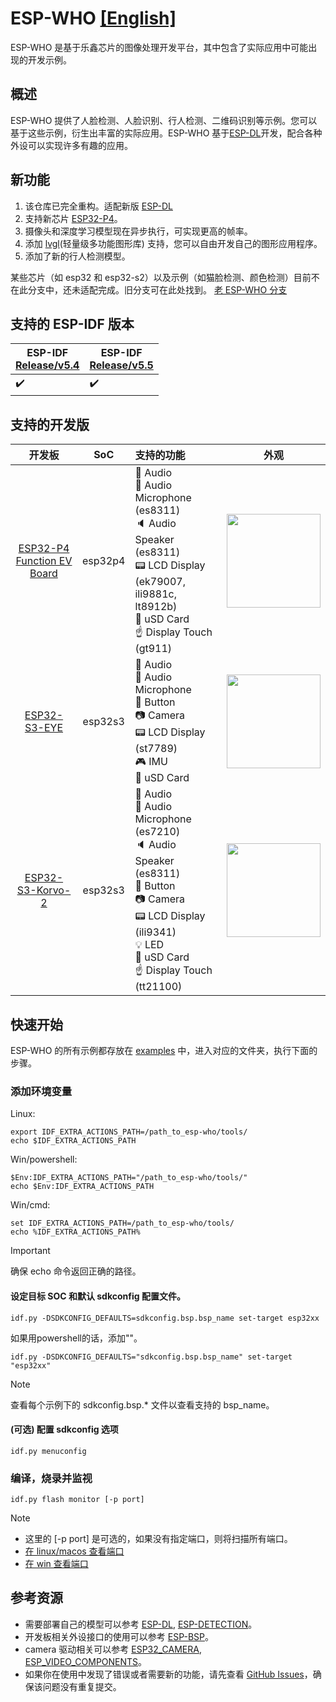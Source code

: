 # ESP-WHO [[English]](./README.md)

ESP-WHO 是基于乐鑫芯片的图像处理开发平台，其中包含了实际应用中可能出现的开发示例。

## 概述

ESP-WHO 提供了人脸检测、人脸识别、行人检测、二维码识别等示例。您可以基于这些示例，衍生出丰富的实际应用。ESP-WHO 基于[ESP-DL](https://github.com/espressif/esp-dl)开发，配合各种外设可以实现许多有趣的应用。

## 新功能
1. 该仓库已完全重构。适配新版 [ESP-DL](https://github.com/espressif/esp-dl)
2. 支持新芯片 [ESP32-P4](https://www.espressif.com/en/products/socs/esp32-p4)。
3. 摄像头和深度学习模型现在异步执行，可实现更高的帧率。
4. 添加 [lvgl](https://lvgl.io/)(轻量级多功能图形库) 支持，您可以自由开发自己的图形应用程序。
5. 添加了新的行人检测模型。

某些芯片（如 esp32 和 esp32-s2）以及示例（如猫脸检测、颜色检测）目前不在此分支中，还未适配完成。旧分支可在此处找到。
[老 ESP-WHO 分支](https://github.com/espressif/esp-who/tree/release/v1.1.0)

## 支持的 ESP-IDF 版本

| ESP-IDF <br> [Release/v5.4](https://github.com/espressif/esp-idf/tree/release/v5.4) | ESP-IDF <br> [Release/v5.5](https://github.com/espressif/esp-idf/tree/release/v5.5) |
|-------------------------------------------------------------------------------------|-------------------------------------------------------------------------------------|
| :heavy_check_mark:                                                                  | :heavy_check_mark:                                                                  |

## 支持的开发版

| 开发板 | SoC | 支持的功能 | 外观 |
|:----------:|:---:|:-------------------|:-----:|
| [ESP32-P4 Function EV Board](https://docs.espressif.com/projects/esp-dev-kits/zh_CN/latest/esp32p4/esp32-p4-function-ev-board/user_guide.html) | esp32p4 | :musical_note: Audio <br/>:microphone: Audio Microphone  (es8311)<br/>:speaker: Audio Speaker  (es8311)<br/>:pager: LCD Display  (ek79007, ili9881c, lt8912b)<br/>:floppy_disk: uSD Card <br/>:point_up: Display Touch  (gt911)<br/> | <img src="https://docs.espressif.com/projects/esp-dev-kits/zh_CN/latest/esp32p4/_images/esp32-p4-function-ev-board-isometric_v1.5.2.png" width="150"> |
| [ESP32-S3-EYE](docs/zh_CN/get-started/ESP32-S3-EYE_Getting_Started_Guide.md) | esp32s3 | :musical_note: Audio <br/>:microphone: Audio Microphone <br/>:radio_button: Button <br/>:camera: Camera <br/>:pager: LCD Display  (st7789)<br/>:video_game: IMU <br/>:floppy_disk: uSD Card <br/> | <img src="docs/_static/get-started/ESP32-S3-EYE-isometric.png" width="150"> |
| [ESP32-S3-Korvo-2](https://docs.espressif.com/projects/esp-adf/zh_CN/latest/design-guide/dev-boards/user-guide-esp32-s3-korvo-2.html) | esp32s3 | :musical_note: Audio <br/>:microphone: Audio Microphone  (es7210)<br/>:speaker: Audio Speaker  (es8311)<br/>:radio_button: Button <br/>:camera: Camera <br/>:pager: LCD Display  (ili9341)<br/>:bulb: LED <br/>:floppy_disk: uSD Card <br/>:point_up: Display Touch  (tt21100)<br/> | <img src="https://docs.espressif.com/projects/esp-adf/zh_CN/latest/_images/esp32-s3-korvo-2-v3.0-overview.png" width="150"> |


## 快速开始

ESP-WHO 的所有示例都存放在 [examples](./examples) 中，进入对应的文件夹，执行下面的步骤。

### 添加环境变量

Linux:
```
export IDF_EXTRA_ACTIONS_PATH=/path_to_esp-who/tools/
echo $IDF_EXTRA_ACTIONS_PATH
```

Win/powershell:
```
$Env:IDF_EXTRA_ACTIONS_PATH="/path_to_esp-who/tools/"
echo $Env:IDF_EXTRA_ACTIONS_PATH
```

Win/cmd:
```
set IDF_EXTRA_ACTIONS_PATH=/path_to_esp-who/tools/
echo %IDF_EXTRA_ACTIONS_PATH%
```

> [!IMPORTANT]
> 确保 echo 命令返回正确的路径。

#### 设定目标 SOC 和默认 sdkconfig 配置文件。
```
idf.py -DSDKCONFIG_DEFAULTS=sdkconfig.bsp.bsp_name set-target esp32xx
```

如果用powershell的话，添加""。
```
idf.py -DSDKCONFIG_DEFAULTS="sdkconfig.bsp.bsp_name" set-target "esp32xx"
```

> [!NOTE]  
> 查看每个示例下的 sdkconfig.bsp.* 文件以查看支持的 bsp_name。

#### (可选) 配置 sdkconfig 选项
```
idf.py menuconfig
```

### 编译，烧录并监视

```
idf.py flash monitor [-p port]
```

> [!NOTE]
> - 这里的 [-p port] 是可选的，如果没有指定端口，则将扫描所有端口。
> - [在 linux/macos 查看端口](https://docs.espressif.com/projects/esp-idf/zh_CN/stable/esp32/get-started/establish-serial-connection.html#linux-macos)  
> - [在 win 查看端口](https://docs.espressif.com/projects/esp-idf/zh_CN/stable/esp32/get-started/establish-serial-connection.html#windows)

## 参考资源

* 需要部署自己的模型可以参考 [ESP-DL](https://github.com/espressif/esp-dl), [ESP-DETECTION](https://github.com/espressif/esp-detection)。
* 开发板相关外设接口的使用可以参考 [ESP-BSP](https://github.com/espressif/esp-bsp)。
* camera 驱动相关可以参考 [ESP32_CAMERA](https://github.com/espressif/esp32-camera), [ESP_VIDEO_COMPONENTS](https://github.com/espressif/esp-video-components)。
* 如果你在使用中发现了错误或者需要新的功能，请先查看 [GitHub Issues](https://github.com/espressif/esp-who/issues)，确保该问题没有重复提交。

